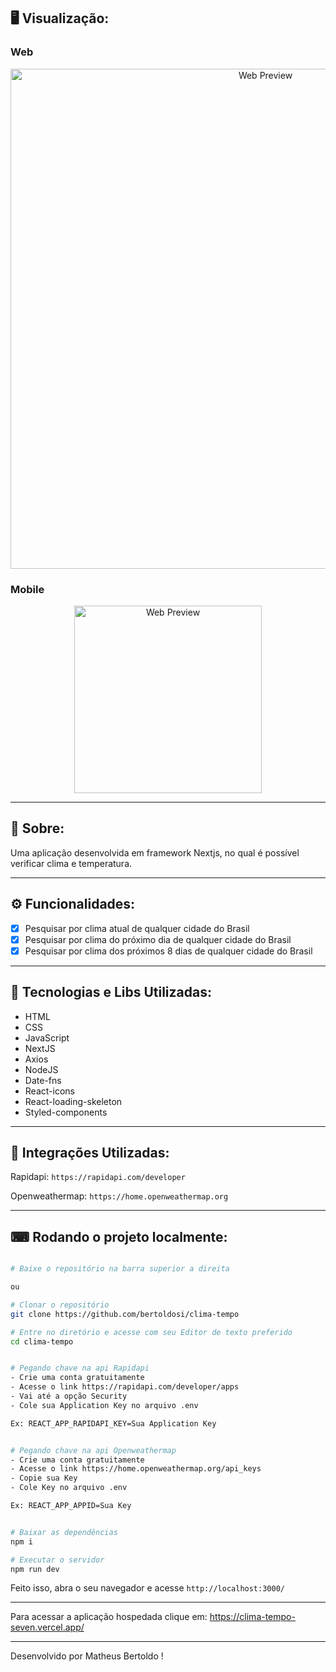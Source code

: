 ## 🖥 Visualização:

### Web

<p align="center">
  <img alt="Web Preview" title="Web-preview" src="https://user-images.githubusercontent.com/42129177/176744194-a73d5138-208e-4349-b15e-8e89fda7a9db.png" width="800px">

### Mobile

<p align="center">
  <img alt="Web Preview" title="Web-preview" src="https://user-images.githubusercontent.com/42129177/176745001-11818801-7581-4533-8630-fd3c6a181d1a.png" width="300px"">
  
</p>

---

## 📖 Sobre:

Uma aplicação desenvolvida em framework Nextjs, no qual é possível verificar clima e temperatura.

---

## ⚙️ Funcionalidades:

- [x] Pesquisar por clima atual de qualquer cidade do Brasil
- [x] Pesquisar por clima do próximo dia de qualquer cidade do Brasil
- [x] Pesquisar por clima dos próximos 8 dias de qualquer cidade do Brasil

---

## 🚀 Tecnologias e Libs Utilizadas:

- HTML
- CSS
- JavaScript
- NextJS
- Axios
- NodeJS
- Date-fns
- React-icons
- React-loading-skeleton
- Styled-components

---

## 🚀 Integrações Utilizadas:

Rapidapi: `https://rapidapi.com/developer`

Openweathermap: `https://home.openweathermap.org`

---

## ⌨ Rodando o projeto localmente:

```bash

# Baixe o repositório na barra superior a direita

ou

# Clonar o repositório
git clone https://github.com/bertoldosi/clima-tempo

# Entre no diretório e acesse com seu Editor de texto preferido
cd clima-tempo

```

```bash

# Pegando chave na api Rapidapi
- Crie uma conta gratuitamente
- Acesse o link https://rapidapi.com/developer/apps
- Vai até a opção Security
- Cole sua Application Key no arquivo .env

Ex: REACT_APP_RAPIDAPI_KEY=Sua Application Key


# Pegando chave na api Openweathermap
- Crie uma conta gratuitamente
- Acesse o link https://home.openweathermap.org/api_keys
- Copie sua Key
- Cole Key no arquivo .env

Ex: REACT_APP_APPID=Sua Key

```

```bash

# Baixar as dependências
npm i

# Executar o servidor
npm run dev
```

Feito isso, abra o seu navegador e acesse `http://localhost:3000/`

---

Para acessar a aplicação hospedada clique em: https://clima-tempo-seven.vercel.app/

---

Desenvolvido por Matheus Bertoldo !
